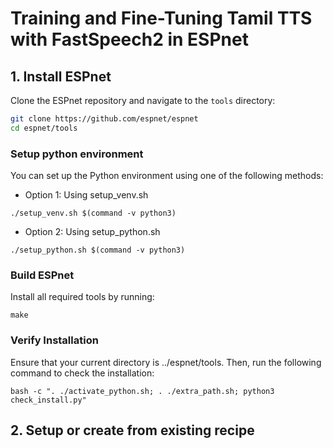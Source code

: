 # Training and Fine-Tuning Tamil TTS with FastSpeech2 in ESPnet

## 1. Install ESPnet
Clone the ESPnet repository and navigate to the `tools` directory:
```bash
git clone https://github.com/espnet/espnet
cd espnet/tools
```
### Setup python environment

You can set up the Python environment using one of the following methods:
- Option 1: Using setup_venv.sh
```
./setup_venv.sh $(command -v python3)
```
- Option 2: Using setup_python.sh
```
./setup_python.sh $(command -v python3)
```
### Build ESPnet

Install all required tools by running:
```
make
```
### Verify Installation

Ensure that your current directory is ../espnet/tools. Then, run the following command to check the installation:
```
bash -c ". ./activate_python.sh; . ./extra_path.sh; python3 check_install.py"
```
## 2. Setup or create from existing recipe

